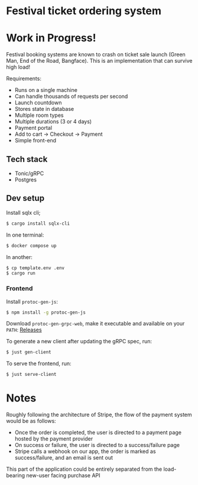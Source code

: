 # Festival ticket ordering system

# Work in Progress!

Festival booking systems are known to crash on ticket sale launch (Green Man, End of the Road, Bangface). This is an implementation that can survive high load!

Requirements:

- Runs on a single machine
- Can handle thousands of requests per second
- Launch countdown
- Stores state in database
- Multiple room types
- Multiple durations (3 or 4 days)
- Payment portal
- Add to cart -> Checkout -> Payment
- Simple front-end

## Tech stack

- Tonic/gRPC
- Postgres

## Dev setup

Install sqlx cli;

```bash
$ cargo install sqlx-cli
```

In one terminal:

```bash
$ docker compose up
```

In another:

```bash
$ cp template.env .env
$ cargo run
```

### Frontend

Install `protoc-gen-js`:

```bash
$ npm install -g protoc-gen-js
```

Download `protoc-gen-grpc-web`, make it executable and available on your `PATH`: [Releases](https://github.com/grpc/grpc-web/releases)

To generate a new client after updating the gRPC spec, run:

```bash
$ just gen-client
```

To serve the frontend, run:
```bash
$ just serve-client
```

# Notes

Roughly following the architecture of Stripe, the flow of the payment system would be as follows:

- Once the order is completed, the user is directed to a payment page hosted by the payment provider
- On success or failure, the user is directed to a success/failure page
- Stripe calls a webhook on our app, the order is marked as success/failure, and an email is sent out

This part of the application could be entirely separated from the load-bearing new-user facing purchase API
